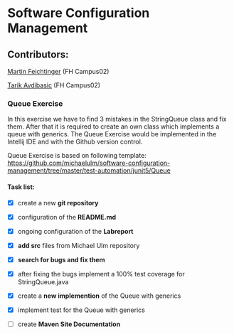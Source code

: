 # Software Configuration Management

## **Contributors:**

[Martin Feichtinger](https://github.com/martinf13/) (FH Campus02)

[Tarik Avdibasic](https://github.com/TarikAvdibasic90/) (FH Campus02)


### **Queue Exercise**

In this exercise we have to find 3 mistakes in the StringQueue class and fix them. After that it is required to create
an own class which implements a queue with generics. The Queue Exercise would be implemented in the Intellij IDE and 
with the Github version control.

Queue Exercise is based on following template:
https://github.com/michaelulm/software-configuration-management/tree/master/test-automation/junit5/Queue

#### Task list:

- [x] create a new **git repository**

- [x] configuration of the **README.md**

- [x] ongoing configuration of the **Labreport**

- [x] **add src** files from Michael Ulm repository

- [x] **search for bugs and fix them**

- [x] after fixing the bugs implement a 100% test coverage for StringQueue.java

- [x] create a **new implemention** of the Queue with generics

- [x] implement test for the Queue with generics
 
- [ ] create **Maven Site Documentation**

